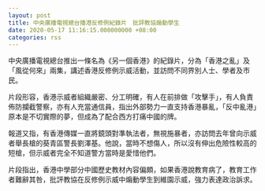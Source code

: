 ```yaml
---
layout: post
title: 中央廣播電視總台播港反修例紀錄片　批評教協煽動學生
date: 2020-05-17 11:16:15.000000000 +08:00
categories: rss
---
```


中央廣播電視總台推出一條名為《另一個香港》的紀錄片，分為「香港之亂」及「風從何來」兩集，講述香港反修例示威活動，並訪問不同界別人士、學者及市民。

片段形容，香港示威者組織嚴密、分工明確，有人在前排做「攻擊手」，有人負責佈防攔截警察，亦有人充當通信員，指出外部勢力一直支持香港暴亂，「反中亂港」原本是不切實際的夢，但成為了配合西方打痛中國的牌。

報道又指，有香港傳媒一直將鏡頭對準執法者，無視施暴者，亦訪問去年曾向示威者舉長槍的葵青區警長劉澤基。他說，當時不想傷人，所以沒有伸出危險性較高的短槍，但示威者完全不知道警方當時是愛惜他們。

片段指出，香港中學部分中國歷史教材內容偏頗，如果香港說教育病了，教育工作者難辭其咎，批評教協在反修例示威中煽動學生到維園示威，強力表達政治訴求。

